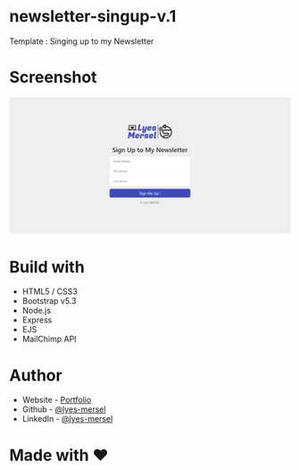 # newsletter-singup-v.1
Template : Singing up to my Newsletter


# Screenshot
![](./screenshot.png)


# Build with
- HTML5 / CSS3
- Bootstrap v5.3
- Node.js
- Express
- EJS
- MailChimp API


# Author
- Website - [Portfolio](https://lyes-mersel.netlify.app)
- Github - [@lyes-mersel](https://github.com/lyes-mersel)
- LinkedIn - [@lyes-mersel](https://www.linkedin.com/in/lyes-mersel/)


# Made with ❤️